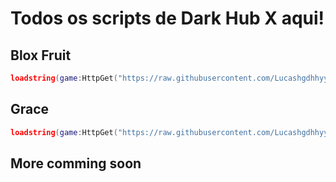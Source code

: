 # Todos os scripts de Dark Hub X aqui!

## Blox Fruit
```lua
loadstring(game:HttpGet("https://raw.githubusercontent.com/Lucashgdhhyy/DarkHubX/refs/heads/main/Scripts/BloxFruit.lua"))()
```
## Grace
```lua
loadstring(game:HttpGet("https://raw.githubusercontent.com/Lucashgdhhyy/DarkHubX/refs/heads/main/Scripts/Grace.lua"))()
```

## More comming soon
